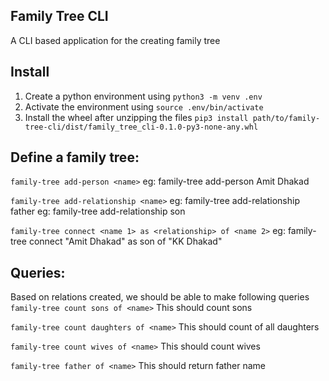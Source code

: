 Family Tree CLI
---
A CLI based application for the creating family tree

## Install

1. Create a python environment using 
`python3 -m venv .env`
2. Activate the environment using
`source .env/bin/activate`
3. Install the wheel after unzipping the files
`pip3 install path/to/family-tree-cli/dist/family_tree_cli-0.1.0-py3-none-any.whl`

## Define a family tree:

`family-tree add-person <name>`
eg: family-tree add-person Amit Dhakad

`family-tree add-relationship <name>`
eg: family-tree add-relationship father
eg: family-tree add-relationship son

`family-tree connect <name 1> as <relationship> of <name 2>`
eg: family-tree connect "Amit Dhakad" as son of "KK Dhakad"

## Queries:

Based on relations created, we should be able to make following queries
`family-tree count sons of <name>`
This should count sons

`family-tree count daughters of <name>`
This should count of all daughters

`family-tree count wives of <name>`
This should count wives

`family-tree father of <name>`
This should return father name